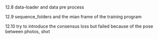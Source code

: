 12.8 data-loader and data pre process

12.9 sequence_folders and the mian frame of the training program

12.10 try to introduce the consensus loss but failed because of the pose between photos, shxt
